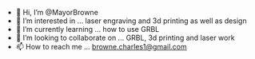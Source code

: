- 👋 Hi, I’m @MayorBrowne
- 👀 I’m interested in ... laser engraving and 3d printing as well as design
- 🌱 I’m currently learning ... how to use GRBL
- 💞️ I’m looking to collaborate on ... GRBL, 3d printing and laser work
- 📫 How to reach me ... browne.charles1@gmail.com

<!---
MayorBrowne/MayorBrowne is a ✨ special ✨ repository because its `README.md` (this file) appears on your GitHub profile.
You can click the Preview link to take a look at your changes.
--->
